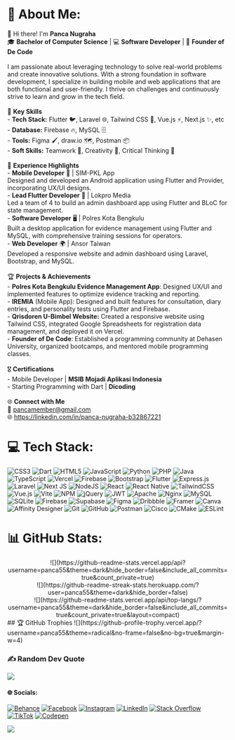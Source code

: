 # 🙌 About Me:
👋 Hi there! I'm **Panca Nugraha**  <br>🎓 **Bachelor of Computer Science** | 💻 **Software Developer** | 🚀 **Founder of De Code**<br><br>I am passionate about leveraging technology to solve real-world problems and create innovative solutions. With a strong foundation in software development, I specialize in building mobile and web applications that are both functional and user-friendly. I thrive on challenges and continuously strive to learn and grow in the tech field.  <br><br>🌟 **Key Skills**  <br>- **Tech Stack:** Flutter 🐦, Laravel 🌐, Tailwind CSS 🎨, Vue.js ⚡, Next.js  ✨, etc<br>- **Database:** Firebase 🔥, MySQL 🗄️  <br>- **Tools:** Figma 🖌️, draw.io 🗺️, Postman 📦  <br>- **Soft Skills:** Teamwork 🤝, Creativity 🎯, Critical Thinking 🧠  <br><br>💼 **Experience Highlights**  <br>- **Mobile Developer** 📱 | SIM-PKL App  <br>   Designed and developed an Android application using Flutter and Provider, incorporating UX/UI designs.  <br>- **Lead Flutter Developer** 🚀 | Lokpro Media  <br>   Led a team of 4 to build an admin dashboard app using Flutter and BLoC for state management. <br>- **Software Developer** 🖥️ | Polres Kota Bengkulu<br>   Built a desktop application for evidence management using Flutter and MySQL, with comprehensive training sessions for operators. <br>- **Web Developer** 🌍 | Ansor Taiwan  <br>   Developed a responsive website and admin dashboard using Laravel, Bootstrap, and MySQL.  <br><br>🏆 **Projects & Achievements**  <br>- **Polres Kota Bengkulu Evidence Management App**: Designed UX/UI and implemented features to optimize evidence tracking and reporting.<br>- **IREMIA** (Mobile App): Designed and built features for consultation, diary entries, and personality tests using Flutter and Firebase.  <br>- **Qrisdoren U-Bimbel Website:** Created a responsive website using Tailwind CSS, integrated Google Spreadsheets for registration data management, and deployed it on Vercel.  <br>- **Founder of De Code**: Established a programming community at Dehasen University, organized bootcamps, and mentored mobile programming classes.  <br><br>🎖️ **Certifications**  <br>- Mobile Developer | **MSIB Mojadi Aplikasi Indonesia**  <br>- Starting Programming with Dart | **Dicoding**  <br><br>🌐 **Connect with Me**  <br>📧 pancamember@gmail.com<br>🌐 https://linkedin.com/in/panca-nugraha-b32867221  

# 💻 Tech Stack:
![CSS3](https://img.shields.io/badge/css3-%231572B6.svg?style=for-the-badge&logo=css3&logoColor=white) ![Dart](https://img.shields.io/badge/dart-%230175C2.svg?style=for-the-badge&logo=dart&logoColor=white) ![HTML5](https://img.shields.io/badge/html5-%23E34F26.svg?style=for-the-badge&logo=html5&logoColor=white) ![JavaScript](https://img.shields.io/badge/javascript-%23323330.svg?style=for-the-badge&logo=javascript&logoColor=%23F7DF1E) ![Python](https://img.shields.io/badge/python-3670A0?style=for-the-badge&logo=python&logoColor=ffdd54) ![PHP](https://img.shields.io/badge/php-%23777BB4.svg?style=for-the-badge&logo=php&logoColor=white) ![Java](https://img.shields.io/badge/java-%23ED8B00.svg?style=for-the-badge&logo=openjdk&logoColor=white) ![TypeScript](https://img.shields.io/badge/typescript-%23007ACC.svg?style=for-the-badge&logo=typescript&logoColor=white) ![Vercel](https://img.shields.io/badge/vercel-%23000000.svg?style=for-the-badge&logo=vercel&logoColor=white) ![Firebase](https://img.shields.io/badge/firebase-%23039BE5.svg?style=for-the-badge&logo=firebase) ![Bootstrap](https://img.shields.io/badge/bootstrap-%238511FA.svg?style=for-the-badge&logo=bootstrap&logoColor=white) ![Flutter](https://img.shields.io/badge/Flutter-%2302569B.svg?style=for-the-badge&logo=Flutter&logoColor=white) ![Express.js](https://img.shields.io/badge/express.js-%23404d59.svg?style=for-the-badge&logo=express&logoColor=%2361DAFB) ![Laravel](https://img.shields.io/badge/laravel-%23FF2D20.svg?style=for-the-badge&logo=laravel&logoColor=white) ![Next JS](https://img.shields.io/badge/Next-black?style=for-the-badge&logo=next.js&logoColor=white) ![NodeJS](https://img.shields.io/badge/node.js-6DA55F?style=for-the-badge&logo=node.js&logoColor=white) ![React](https://img.shields.io/badge/react-%2320232a.svg?style=for-the-badge&logo=react&logoColor=%2361DAFB) ![React Native](https://img.shields.io/badge/react_native-%2320232a.svg?style=for-the-badge&logo=react&logoColor=%2361DAFB) ![TailwindCSS](https://img.shields.io/badge/tailwindcss-%2338B2AC.svg?style=for-the-badge&logo=tailwind-css&logoColor=white) ![Vue.js](https://img.shields.io/badge/vue.js-%2335495e.svg?style=for-the-badge&logo=vuedotjs&logoColor=%234FC08D) ![Vite](https://img.shields.io/badge/vite-%23646CFF.svg?style=for-the-badge&logo=vite&logoColor=white) ![NPM](https://img.shields.io/badge/NPM-%23CB3837.svg?style=for-the-badge&logo=npm&logoColor=white) ![jQuery](https://img.shields.io/badge/jquery-%230769AD.svg?style=for-the-badge&logo=jquery&logoColor=white) ![JWT](https://img.shields.io/badge/JWT-black?style=for-the-badge&logo=JSON%20web%20tokens) ![Apache](https://img.shields.io/badge/apache-%23D42029.svg?style=for-the-badge&logo=apache&logoColor=white) ![Nginx](https://img.shields.io/badge/nginx-%23009639.svg?style=for-the-badge&logo=nginx&logoColor=white) ![MySQL](https://img.shields.io/badge/mysql-4479A1.svg?style=for-the-badge&logo=mysql&logoColor=white) ![SQLite](https://img.shields.io/badge/sqlite-%2307405e.svg?style=for-the-badge&logo=sqlite&logoColor=white) ![Firebase](https://img.shields.io/badge/firebase-a08021?style=for-the-badge&logo=firebase&logoColor=ffcd34) ![Supabase](https://img.shields.io/badge/Supabase-3ECF8E?style=for-the-badge&logo=supabase&logoColor=white) ![Figma](https://img.shields.io/badge/figma-%23F24E1E.svg?style=for-the-badge&logo=figma&logoColor=white) ![Dribbble](https://img.shields.io/badge/Dribbble-EA4C89?style=for-the-badge&logo=dribbble&logoColor=white) ![Framer](https://img.shields.io/badge/Framer-black?style=for-the-badge&logo=framer&logoColor=blue) ![Canva](https://img.shields.io/badge/Canva-%2300C4CC.svg?style=for-the-badge&logo=Canva&logoColor=white) ![Affinity Designer](https://img.shields.io/badge/affinity%20desginer-%231B72BE.svg?style=for-the-badge&logo=affinity-designer&logoColor=white) ![Git](https://img.shields.io/badge/git-%23F05033.svg?style=for-the-badge&logo=git&logoColor=white) ![GitHub](https://img.shields.io/badge/github-%23121011.svg?style=for-the-badge&logo=github&logoColor=white) ![Postman](https://img.shields.io/badge/Postman-FF6C37?style=for-the-badge&logo=postman&logoColor=white) ![Cisco](https://img.shields.io/badge/cisco-%23049fd9.svg?style=for-the-badge&logo=cisco&logoColor=black) ![CMake](https://img.shields.io/badge/CMake-%23008FBA.svg?style=for-the-badge&logo=cmake&logoColor=white) ![ESLint](https://img.shields.io/badge/ESLint-4B3263?style=for-the-badge&logo=eslint&logoColor=white)

# 📊 GitHub Stats:
<center>
![](https://github-readme-stats.vercel.app/api?username=panca55&theme=dark&hide_border=false&include_all_commits=true&count_private=true)<br/>
![](https://github-readme-streak-stats.herokuapp.com/?user=panca55&theme=dark&hide_border=false)<br/>
![](https://github-readme-stats.vercel.app/api/top-langs/?username=panca55&theme=dark&hide_border=false&include_all_commits=true&count_private=true&layout=compact)
</center>
## 🏆 GitHub Trophies
![](https://github-profile-trophy.vercel.app/?username=panca55&theme=radical&no-frame=false&no-bg=true&margin-w=4)

### ✍️ Random Dev Quote
![](https://quotes-github-readme.vercel.app/api?type=vetical&theme=radical)

#### 🌐 Socials:
[![Behance](https://img.shields.io/badge/Behance-1769ff?logo=behance&logoColor=white)](https://behance.net/pancanugraha) [![Facebook](https://img.shields.io/badge/Facebook-%231877F2.svg?logo=Facebook&logoColor=white)](https://facebook.com/panca.nugraha.7509) [![Instagram](https://img.shields.io/badge/Instagram-%23E4405F.svg?logo=Instagram&logoColor=white)](https://instagram.com/nugraha.nca) [![LinkedIn](https://img.shields.io/badge/LinkedIn-%230077B5.svg?logo=linkedin&logoColor=white)](https://linkedin.com/in/panca-nugraha-b32867221) [![Stack Overflow](https://img.shields.io/badge/-Stackoverflow-FE7A16?logo=stack-overflow&logoColor=white)](https://stackoverflow.com/users/16404457) [![TikTok](https://img.shields.io/badge/TikTok-%23000000.svg?logo=TikTok&logoColor=white)](https://tiktok.com/@ahargunacnap) [![Codepen](https://img.shields.io/badge/Codepen-000000?style=for-the-badge&logo=codepen&logoColor=white)](https://codepen.io/panca55) 

[![](https://visitcount.itsvg.in/api?id=panca55&icon=0&color=3)](https://visitcount.itsvg.in)
<!-- Proudly created with GPRM ( https://gprm.itsvg.in ) -->
